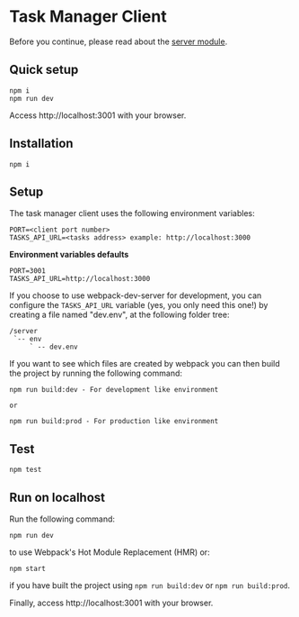 # Task Manager Client

Before you continue, please read about the [server module](../server/README.md).

## Quick setup

```
npm i
npm run dev
```

Access http://localhost:3001 with your browser.

## Installation

`npm i`

## Setup

The task manager client uses the following environment variables:

```
PORT=<client port number>
TASKS_API_URL=<tasks address> example: http://localhost:3000
```

**Environment variables defaults**

```
PORT=3001
TASKS_API_URL=http://localhost:3000
```

If you choose to use webpack-dev-server for development, you can configure the `TASKS_API_URL` variable (yes, you only need this one!) by creating a file named "dev.env", at the following folder tree:

```
/server
 `-- env
     ` -- dev.env
```

If you want to see which files are created by webpack you can then build the project by running the following command:

```
npm run build:dev - For development like environment

or

npm run build:prod - For production like environment
```

## Test

`npm test`

## Run on localhost

Run the following command:

`npm run dev`

to use Webpack's Hot Module Replacement (HMR) or:

`npm start`

if you have built the project using `npm run build:dev` or `npm run build:prod`.

Finally, access http://localhost:3001 with your browser.
